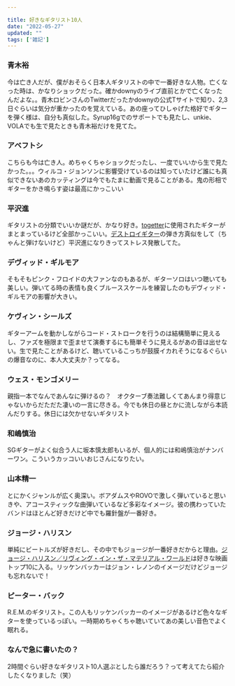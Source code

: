 ```yaml
---

title: 好きなギタリスト10人
date: "2022-05-27"
updated: ""
tags: ['雑記']
---
```


### 青木裕

今は亡き人だが、僕がおそらく日本人ギタリストの中で一番好きな人物。亡くなった時は、かなりショックだった。確かdownyのライブ直前とかで亡くなったんだよな。。青木ロビンさんのTwitterだったかdownyの公式Tサイトで知り、2,3日ぐらいは気分が重かったのを覚えている。あの座ってひしゃげた格好でギターを弾く様は、自分も真似した。Syrup16gでのサポートでも見たし、unkie、VOLAでも生で見たときも青木裕だけを見てた。

### アベフトシ

こちらも今は亡き人。めちゃくちゃショックだったし、一度でいいから生で見たかった。。。ウィルコ・ジョンソンに影響受けているのは知っていたけど誰にも真似できないあのカッティングは今でもたまに動画で見ることがある。鬼の形相でギターをかき鳴らす姿は最高にかっこいい

### 平沢進

ギタリストの分類でいいか謎だが、かなり好き。[togetter](https://togetter.com/li/568856)に使用されたギターがまとまっているけど全部かっこいい。[デストロイギター](https://trompe-l-oreille.tumblr.com/post/118115678412/%E3%83%87%E3%82%B9%E3%83%88%E3%83%AD%E3%82%A4%E3%81%AE%E6%96%B9%E6%B3%95)の弾き方真似をして（ちゃんと弾けないけど）平沢進になりきってストレス発散してた。

### デヴィッド・ギルモア

そもそもピンク・フロイドの大ファンなのもあるが、ギターソロはいつ聴いても美しい。弾いてる時の表情も良くブルーススケールを練習したのもデヴィッド・ギルモアの影響が大きい。

### ケヴィン・シールズ

ギターアームを動かしながらコード・ストロークを行うのは結構簡単に見えるし、ファズを極限まで歪ませて演奏するにも簡単そうに見えるがあの音は出せない。生で見たことがあるけど、聴いているこっちが鼓膜イカれそうになるぐらいの爆音なのに、本人大丈夫か？ってなる。

### ウェス・モンゴメリー

親指一本でなんであんなに弾けるの？　オクターブ奏法難しくてあんまり得意じゃないからだただた凄いの一言に尽きる。今でも休日の昼とかに流しながら本読んだりする。休日には欠かせないギタリスト

### 和嶋慎治

SGギターがよく似合う人に坂本慎太郎もいるが、個人的には和嶋慎治がナンバーワン。こういうカッコいいおじさんになりたい。

### 山本精一

とにかくジャンルが広く奥深い。ボアダムスやROVOで激しく弾いていると思いきや、アコースティックな曲弾いているなど多彩なイメージ。彼の携わっていたバンドはほとんど好きだけど中でも羅針盤が一番好き。

### ジョージ・ハリスン

単純にビートルズが好きだし、その中でもジョージが一番好きだからと理由。[ジョージ・ハリスン／リヴィング・イン・ザ・マテリアル・ワールド](https://www.amazon.co.jp/%E3%82%B8%E3%83%A7%E3%83%BC%E3%82%B8%E3%83%BB%E3%83%8F%E3%83%AA%E3%82%B9%E3%83%B3%EF%BC%8F%E3%83%AA%E3%83%B4%E3%82%A3%E3%83%B3%E3%82%B0%E3%83%BB%E3%82%A4%E3%83%B3%E3%83%BB%E3%82%B6%E3%83%BB%E3%83%9E%E3%83%86%E3%83%AA%E3%82%A2%E3%83%AB%E3%83%BB%E3%83%AF%E3%83%BC%E3%83%AB%E3%83%89-DVD-%E3%82%B8%E3%83%A7%E3%83%BC%E3%82%B8%E3%83%BB%E3%83%8F%E3%83%AA%E3%82%B9%E3%83%B3/dp/B005O88C3K)は好きな映画トップ10に入る。リッケンバッカーはジョン・レノンのイメージだけどジョージも忘れないで！

### ピーター・バック

R.E.M.のギタリスト。この人もリッケンバッカーのイメージがあるけど色々なギターを使っているっぽい。一時期めちゃくちゃ聴いていてあの美しい音色でよく眠れる。


### なんで急に書いたの？

2時間ぐらい好きなギタリスト10人選ぶとしたら誰だろう？って考えてたら紹介したくなりました（笑）